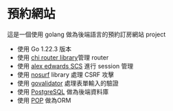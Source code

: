 # 預約網站

這是一個使用 golang 做為後端語言的預約訂房網站 project

- 使用 Go 1.22.3 版本
- 使用 [chi router library](github.com/go-chi/chi/v5)管理 router
- 使用 [alex edwards SCS](github.com/alexedwards/scs/v2) 進行 session 管理
- 使用 [nosurf](github.com/justinas/nosurf) library 處理 CSRF 攻擊
- 使用 [govalidator](github.com/asaskevich/govalidator) 處理表單輸入的驗證
- 使用 [PostgreSQL](https://www.postgresql.org/) 做為後端資料庫
- 使用 [POP](github.com/gobuffalo/pop) 做為ORM
